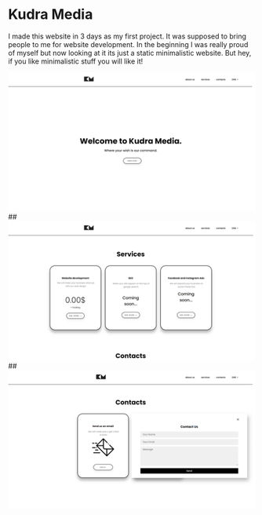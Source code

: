# Kudra Media
I made this website in 3 days as my first project. It was supposed to bring people to me for website development.
In the beginning I was really proud of myself but now looking at it its just a static minimalistic website. 
But hey, if you like minimalistic stuff you will like it!

<div display="flex">
  <img width="700px" src="https://github.com/Luka-Kudra/KudraMedia/blob/main/design/Home%20page.png?raw=true" >
## 
  <img width="700px" src="https://github.com/Luka-Kudra/KudraMedia/blob/main/design/Contacts%20page.png?raw=true" >
## 
<img width="700px" src="https://github.com/Luka-Kudra/KudraMedia/blob/main/design/Services%20page.png?raw=true" >
</div>

